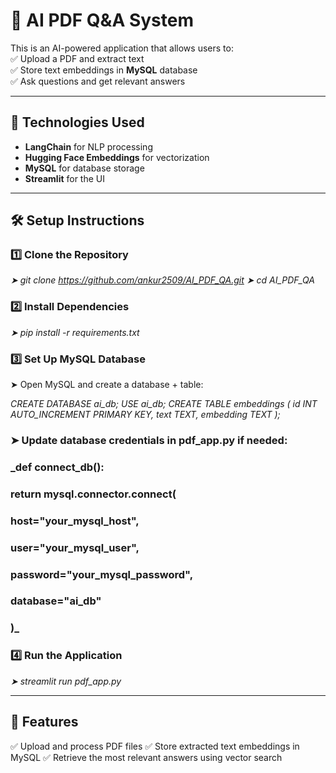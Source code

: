 # 📄 AI PDF Q&A System  

This is an AI-powered application that allows users to:  
✅ Upload a PDF and extract text  
✅ Store text embeddings in **MySQL** database  
✅ Ask questions and get relevant answers  

---

## 🚀 Technologies Used  
- **LangChain** for NLP processing  
- **Hugging Face Embeddings** for vectorization  
- **MySQL** for database storage  
- **Streamlit** for the UI  

---

## 🛠 Setup Instructions  

### 1️⃣ Clone the Repository  

_➤ git clone https://github.com/ankur2509/AI_PDF_QA.git_
_➤ cd AI_PDF_QA_

### 2️⃣ Install Dependencies
_➤ pip install -r requirements.txt_

### 3️⃣ Set Up MySQL Database
➤ Open MySQL and create a database + table:

_CREATE DATABASE ai_db;
 USE ai_db;
 CREATE TABLE embeddings (
  id INT AUTO_INCREMENT PRIMARY KEY,
  text TEXT,
   embedding TEXT
   );_

### ➤ Update database credentials in pdf_app.py if needed:
###  _def connect_db():
###    return mysql.connector.connect(
  ###      host="your_mysql_host",
###         user="your_mysql_user",
###         password="your_mysql_password",
###         database="ai_db"
  ###   )_
  
### 4️⃣ Run the Application
_➤ streamlit run pdf_app.py_

---

## 📌 Features

✅ Upload and process PDF files
✅ Store extracted text embeddings in MySQL
✅ Retrieve the most relevant answers using vector search

